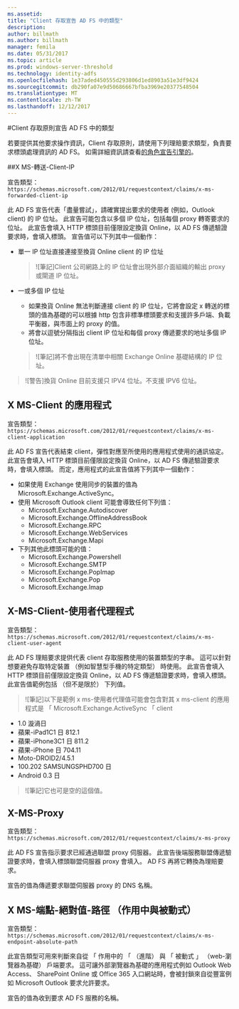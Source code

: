 ```yaml
---
ms.assetid: 
title: "Client 存取宣告 AD FS 中的類型"
description: 
author: billmath
ms.author: billmath
manager: femila
ms.date: 05/31/2017
ms.topic: article
ms.prod: windows-server-threshold
ms.technology: identity-adfs
ms.openlocfilehash: 1e37aded450555d293806d1ed8903a51e3df9424
ms.sourcegitcommit: db290fa07e9d50686667bfba3969e20377548504
ms.translationtype: MT
ms.contentlocale: zh-TW
ms.lasthandoff: 12/12/2017
---
```

#<a name="client-access-policy-claim-types-in-ad-fs"></a>Client 存取原則宣告 AD FS 中的類型

若要提供其他要求操作資訊，Client 存取原則，請使用下列理賠要求類型，負責要求標頭處理資訊的 AD FS。  如需詳細資訊請查看[的角色宣告引擎的](../technical-reference/the-role-of-the-claims-engine.md)。

##<a name="x-ms-forwarded-client-ip"></a>X MS-轉送-Client-IP

宣告類型： `https://schemas.microsoft.com/2012/01/requestcontext/claims/x-ms-forwarded-client-ip`

此 AD FS 宣告代表「盡量嘗試」，請確實提出要求的使用者 (例如，Outlook client) 的 IP 位址。 此宣告可能包含以多個 IP 位址，包括每個 proxy 轉寄要求的位址。  此宣告會填入 HTTP 標頭目前僅限設定換貨 Online，以 AD FS 傳遞驗證要求時，會填入標頭。 宣告值可以下列其中一個動作：


- 單一 IP 位址直接連接至換貨 Online client 的 IP 位址

    >![筆記]Client 公司網路上的 IP 位址會出現外部介面組織的輸出 proxy 或閘道 IP 位址。

- 一或多個 IP 位址
    - 如果換貨 Online 無法判斷連接 client 的 IP 位址，它將會設定 x 轉送的標頭的值為基礎的可以根據 http 包含非標準標頭要求和支援許多戶端、負載平衡器，與市面上的 proxy 的值。
    - 將會以逗號分隔指出 client IP 位址和每個 proxy 傳遞要求的地址多個 IP 位址。

    >![筆記]將不會出現在清單中相關 Exchange Online 基礎結構的 IP 位址。


>![警告]換貨 Online 目前支援只 IPV4 位址。不支援 IPV6 位址。 


## <a name="x-ms-client-application"></a>X MS-Client 的應用程式

宣告類型： `https://schemas.microsoft.com/2012/01/requestcontext/claims/x-ms-client-application`

此 AD FS 宣告代表結束 client，彈性對應至所使用的應用程式使用的通訊協定。  此宣告會填入 HTTP 標頭目前僅限設定換貨 Online，以 AD FS 傳遞驗證要求時，會填入標頭。 而定，應用程式的此宣告值將下列其中一個動作：



- 如果使用 Exchange 使用同步的裝置的值為 Microsoft.Exchange.ActiveSync。 
- 使用 Microsoft Outlook client 可能會導致任何下列值：
    - Microsoft.Exchange.Autodiscover
    - Microsoft.Exchange.OfflineAddressBook
    - Microsoft.Exchange.RPC
    - Microsoft.Exchange.WebServices
    - Microsoft.Exchange.Mapi
- 下列其他此標頭可能的值：
    - Microsoft.Exchange.Powershell
    - Microsoft.Exchange.SMTP
    - Microsoft.Exchange.PopImap
    - Microsoft.Exchange.Pop
    - Microsoft.Exchange.Imap

## <a name="x-ms-client-user-agent"></a>X-MS-Client-使用者代理程式

宣告類型： `https://schemas.microsoft.com/2012/01/requestcontext/claims/x-ms-client-user-agent`

此 AD FS 理賠要求提供代表 client 存取服務使用的裝置類型的字串。 這可以針對想要避免存取特定裝置 （例如智慧型手機的特定類型） 時使用。  此宣告會填入 HTTP 標頭目前僅限設定換貨 Online，以 AD FS 傳遞驗證要求時，會填入標頭。 此宣告值範例包括 （但不是限於） 下列值。
>![筆記]以下是範例 x ms-使用者代理值可能會包含對其 x ms-client 的應用程式是 「 Microsoft.Exchange.ActiveSync 「 client

- 1.0 漩渦日
- 蘋果-iPad1C1 日 812.1
- 蘋果-iPhone3C1 日 811.2
- 蘋果-iPhone 日 704.11
- Moto-DROID2/4.5.1
- 100.202 SAMSUNGSPHD700 日
- Android 0.3 日

>![筆記]它也可是空的這個值。


## <a name="x-ms-proxy"></a>X-MS-Proxy

宣告類型： `https://schemas.microsoft.com/2012/01/requestcontext/claims/x-ms-proxy`

此 AD FS 宣告指示要求已經通過聯盟 proxy 伺服器。  此宣告後端服務聯盟傳遞驗證要求時，會填入標頭聯盟伺服器 proxy 會填入。 AD FS 再將它轉換為理賠要求。 

宣告的值為傳遞要求聯盟伺服器 proxy 的 DNS 名稱。

## <a name="x-ms-endpoint-absolute-path-active-vs-passive"></a>X MS-端點-絕對值-路徑 （作用中與被動式）

宣告類型： `https://schemas.microsoft.com/2012/01/requestcontext/claims/x-ms-endpoint-absolute-path`

此宣告類型可用來判斷來自從 「 作用中的 「 （進階） 與 「 被動式 」 （web-瀏覽器為基礎） 戶端要求。 這可讓外部瀏覽器為基礎的應用程式例如 Outlook Web Access、 SharePoint Online 或 Office 365 入口網站時，會被封鎖來自從豐富例如 Microsoft Outlook 要求允許要求。

宣告的值為收到要求 AD FS 服務的名稱。
